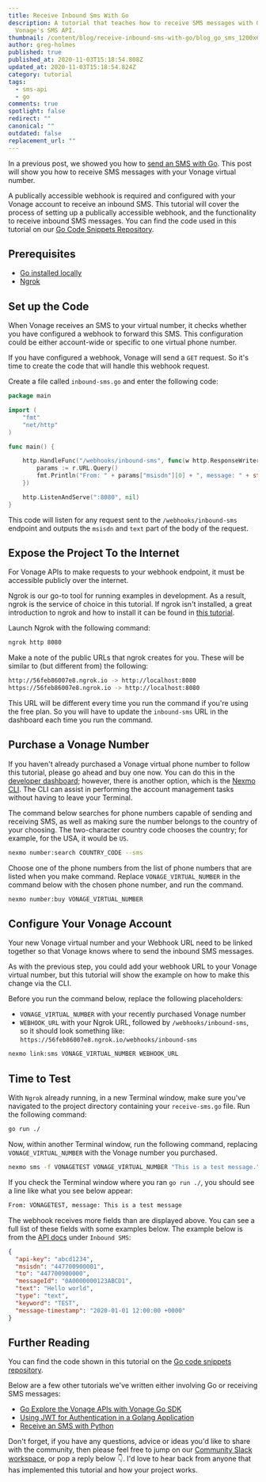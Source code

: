 ```yaml
---
title: Receive Inbound Sms With Go
description: A tutorial that teaches how to receive SMS messages with Go from
  Vonage's SMS API.
thumbnail: /content/blog/receive-inbound-sms-with-go/blog_go_sms_1200x600.png
author: greg-holmes
published: true
published_at: 2020-11-03T15:18:54.808Z
updated_at: 2020-11-03T15:18:54.824Z
category: tutorial
tags:
  - sms-api
  - go
comments: true
spotlight: false
redirect: ""
canonical: ""
outdated: false
replacement_url: ""
---
```

In a previous post, we showed you how to [send an SMS with Go](https://www.nexmo.com/blog/2019/08/28/how-to-send-sms-with-go-dr). This post will show you how to receive SMS messages with your Vonage virtual number.

A publically accessible webhook is required and configured with your Vonage account to receive an inbound SMS. This tutorial will cover the process of setting up a publically accessible webhook, and the functionality to receive inbound SMS messages. You can find the code used in this tutorial on our [Go Code Snippets Repository](https://github.com/Vonage/vonage-go-code-snippets/blob/master/sms/receive-sms.go).

## Prerequisites

* [Go installed locally](https://golang.org/)
* [Ngrok](https://www.nexmo.com/blog/2017/07/04/local-development-nexmo-ngrok-tunnel-dr)

<sign-up number></sign-up>

## Set up the Code

When Vonage receives an SMS to your virtual number, it checks whether you have configured a webhook to forward this SMS. This configuration could be either account-wide or specific to one virtual phone number.

If you have configured a webhook, Vonage will send a `GET` request. So it's time to create the code that will handle this webhook request.

Create a file called `inbound-sms.go` and enter the following code:

```go
package main

import (
	"fmt"
	"net/http"
)

func main() {

	http.HandleFunc("/webhooks/inbound-sms", func(w http.ResponseWriter, r *http.Request) {
		params := r.URL.Query()
		fmt.Println("From: " + params["msisdn"][0] + ", message: " + string(params["text"][0]))
	})

	http.ListenAndServe(":8080", nil)
}
```

This code will listen for any request sent to the `/webhooks/inbound-sms` endpoint and outputs the `msisdn` and `text` part of the body of the request.

## Expose the Project To the Internet

For Vonage APIs to make requests to your webhook endpoint, it must be accessible publicly over the internet.

Ngrok is our go-to tool for running examples in development. As a result, ngrok is the service of choice in this tutorial. If ngrok isn't installed, a great introduction to ngrok and how to install it can be found in [this tutorial](https://www.nexmo.com/blog/2017/07/04/local-development-nexmo-ngrok-tunnel-dr).

Launch Ngrok with the following command:

```bash
ngrok http 8080
```

Make a note of the public URLs that ngrok creates for you. These will be similar to (but different from) the following:

```bash
http://56feb86007e8.ngrok.io -> http://localhost:8080
https://56feb86007e8.ngrok.io -> http://localhost:8080  
```

This URL will be different every time you run the command if you're using the free plan. So you will have to update the `inbound-sms` URL in the dashboard each time you run the command.

## Purchase a Vonage Number

If you haven't already purchased a Vonage virtual phone number to follow this tutorial, please go ahead and buy one now. You can do this in the [developer dashboard](https://dashboard.nexmo.com/buy-numbers); however, there is another option, which is the [Nexmo CLI](https://github.com/Nexmo/nexmo-cli). The CLI can assist in performing the account management tasks without having to leave your Terminal.

The command below searches for phone numbers capable of sending and receiving SMS, as well as making sure the number belongs to the country of your choosing. The two-character country code chooses the country; for example, for the USA, it would be `US`.

```bash
nexmo number:search COUNTRY_CODE --sms
```

Choose one of the phone numbers from the list of phone numbers that are listed when you make command. Replace `VONAGE_VIRTUAL_NUMBER` in the command below with the chosen phone number, and run the command.

```bash
nexmo number:buy VONAGE_VIRTUAL_NUMBER
```

## Configure Your Vonage Account

Your new Vonage virtual number and your Webhook URL need to be linked together so that Vonage knows where to send the inbound SMS messages.

As with the previous step, you could add your webhook URL to your Vonage virtual number, but this tutorial will show the example on how to make this change via the CLI.

Before you run the command below, replace the following placeholders:

* `VONAGE_VIRTUAL_NUMBER` with your recently purchased Vonage number
* `WEBHOOK_URL` with your Ngrok URL, followed by `/webhooks/inbound-sms`, so it should look something like: `https://56feb86007e8.ngrok.io/webhooks/inbound-sms`

```bash
nexmo link:sms VONAGE_VIRTUAL_NUMBER WEBHOOK_URL
```

## Time to Test

With `Ngrok` already running, in a new Terminal window, make sure you've navigated to the project directory containing your `receive-sms.go` file. Run the following command:

```bash
go run ./
```

Now, within another Terminal window, run the following command, replacing `VONAGE_VIRTUAL_NUMBER` with the Vonage number you purchased.

```bash
nexmo sms -f VONAGETEST VONAGE_VIRTUAL_NUMBER "This is a test message."
```

If you check the Terminal window where you ran `go run ./`, you should see a line like what you see below appear:


```bash
From: VONAGETEST, message: This is a test message
```

The webhook receives more fields than are displayed above. You can see a full list of these fields with some examples below. The example below is from the [API docs](https://developer.nexmo.com/api/sms) under `Inbound SMS`:

```json
{
  "api-key": "abcd1234",
  "msisdn": "447700900001",
  "to": "447700900000",
  "messageId": "0A0000000123ABCD1",
  "text": "Hello world",
  "type": "text",
  "keyword": "TEST",
  "message-timestamp": "2020-01-01 12:00:00 +0000"
}
```

## Further Reading

You can find the code shown in this tutorial on the [Go code snippets repository](https://github.com/Vonage/vonage-go-code-snippets/blob/master/sms/receive-sms.go).

Below are a few other tutorials we've written either involving Go or receiving SMS messages:

- [Go Explore the Vonage APIs with Vonage Go SDK](https://www.nexmo.com/blog/2020/09/30/go-explore-the-vonage-apis-with-vonage-go-sdk)
- [Using JWT for Authentication in a Golang Application](https://www.nexmo.com/blog/2020/03/13/using-jwt-for-authentication-in-a-golang-application-dr)
- [Receive an SMS with Python](https://www.nexmo.com/blog/2019/05/31/receive-an-sms-with-python-dr)

Don't forget, if you have any questions, advice or ideas you'd like to share with the community, then please feel free to jump on our [Community Slack workspace](https://developer.nexmo.com/community/slack), or pop a reply below 👇. I'd love to hear back from anyone that has implemented this tutorial and how your project works.